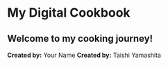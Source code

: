 # My Digital Cookbook
## Welcome to my cooking journey!
**Created by:** Your Name
**Created by:** Taishi Yamashita
